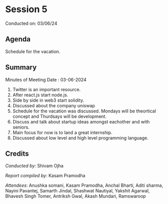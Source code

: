 
# Session 5

Conducted on: 03/06/24

## Agenda
Schedule for the vacation.


## Summary
Minutes of Meeting Date : 03-06-2024
1. Twitter is an important resource.
2. After react.js start node.js.
3. Side by side in web3 start solidity.
4. Discussed about the company uniswap
5. Schedule for the vacation was discussed. Mondays will be theortical concept and Thurdsays will be development. 
6. Discuss and talk about startup ideas amongst eachother and with seniors.
7. Main focus for now is to land a great internship.
8. Discussed about low level and high level programming language.


## Credits
*Conducted by:* Shivam Ojha

*Report compiled by*: Kasam Pramodha

*Attendees*: Anushka somani,
Kasam Pramodha,
Anchal Bharti,
Aditi sharma,
Nayini Pavantej,
Samarth Jindal,
Shashwat Nautiyal,
Yakshit Agarwal,
Bhavesh Singh Tomer,
Antriksh Gwal,
Akash Mundari,
Ramswaroop

